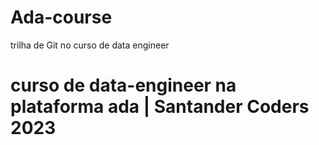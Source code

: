 # Ada-course

trilha de Git no curso de data engineer

# curso de data-engineer na plataforma ada | Santander Coders 2023
